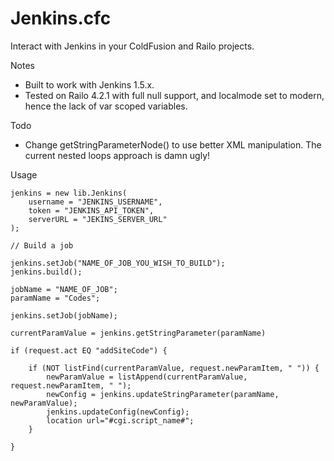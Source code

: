 Jenkins.cfc
=======

Interact with Jenkins in your ColdFusion and Railo projects.

Notes

- Built to work with Jenkins 1.5.x.
- Tested on Railo 4.2.1 with full null support, and localmode set to modern, hence the lack of var scoped variables.

Todo

- Change getStringParameterNode() to use better XML manipulation. The current nested loops approach is damn ugly!

Usage

	jenkins = new lib.Jenkins(
		username = "JENKINS_USERNAME",
		token = "JENKINS_API_TOKEN",
		serverURL = "JEKINS_SERVER_URL"
	);

	// Build a job

	jenkins.setJob("NAME_OF_JOB_YOU_WISH_TO_BUILD");
	jenkins.build();

	jobName = "NAME_OF_JOB";
	paramName = "Codes";

	jenkins.setJob(jobName);

	currentParamValue = jenkins.getStringParameter(paramName)

	if (request.act EQ "addSiteCode") {

		if (NOT listFind(currentParamValue, request.newParamItem, " ")) {
			newParamValue = listAppend(currentParamValue, request.newParamItem, " ");
			newConfig = jenkins.updateStringParameter(paramName, newParamValue);
			jenkins.updateConfig(newConfig);
			location url="#cgi.script_name#";
		}

	}